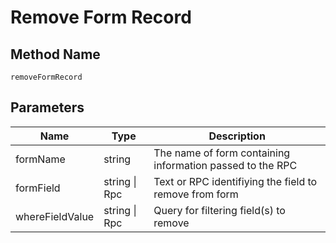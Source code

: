 # Remove Form Record

## Method Name

`removeFormRecord`

## Parameters

| Name             | Type          | Description                                                |
| ---------        | ------------  | -----------                                                |
| formName         | string        | The name of form containing information  passed to the RPC |
| formField        | string \| Rpc | Text or RPC identifiying the field to remove from form     |
| whereFieldValue  | string \| Rpc | Query for filtering field(s) to remove                     |
